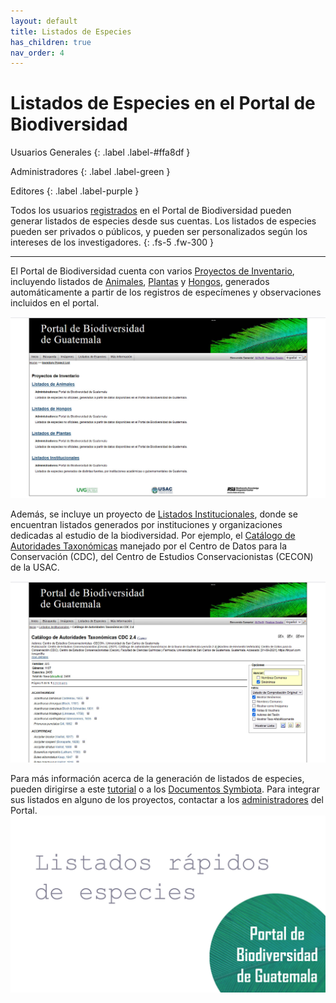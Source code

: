 ```yaml
---
layout: default
title: Listados de Especies
has_children: true
nav_order: 4
---
```


# Listados de Especies en el Portal de Biodiversidad

<div class="code-example" markdown="1">
Usuarios Generales
{: .label .label-#ffa8df }

Administradores
{: .label .label-green }

Editores
{: .label .label-purple }
</div>

Todos los usuarios [registrados](https://guatemalaportal.github.io/docs/unirse#crear-una-cuenta) en el Portal de Biodiversidad pueden generar listados de especies desde sus cuentas. Los listados de especies pueden ser privados o públicos, y pueden ser personalizados según los intereses de los investigadores. 
{: .fs-5 .fw-300 }

---

El Portal de Biodiversidad cuenta con varios [Proyectos de Inventario](https://biodiversidad.gt/portal/projects/index.php), incluyendo listados de [Animales](https://biodiversidad.gt/portal/projects/index.php?pid=2), [Plantas](https://biodiversidad.gt/portal/projects/index.php?pid=1) y [Hongos](https://biodiversidad.gt/portal/projects/index.php?pid=3), generados automáticamente a partir de los registros de especímenes y observaciones incluidos en el portal. 

<img src="https://github.com/GuatemalaPortal/guatemalaportal.github.io/blob/main/static/portal/ListadosEspecies.jpg?raw=true" alt="Proyectos Inventario">

Además, se incluye un proyecto de [Listados Institucionales](https://biodiversidad.gt/portal/projects/index.php?pid=4), donde se encuentran listados generados por instituciones y organizaciones dedicadas al estudio de la biodiversidad. Por ejemplo, el [Catálogo de Autoridades Taxonómicas](https://biodiversidad.gt/portal/checklists/checklist.php?clid=21&pid=4) manejado por el Centro de Datos para la Conservación (CDC), del Centro de Estudios Conservacionistas (CECON) de la USAC.

[<img src="https://github.com/GuatemalaPortal/guatemalaportal.github.io/blob/main/static/portal/CAT_CDC.jpg?raw=true" alt="CAT CDC">](https://biodiversidad.gt/portal/checklists/checklist.php?clid=21&pid=4)

Para más información acerca de la generación de listados de especies, pueden dirigirse a este [tutorial](https://www.youtube.com/watch?v=onbvrSgfTRE) o a los [Documentos Symbiota](https://symbiota.org/docs/es/). Para integrar sus listados en alguno de los proyectos, contactar a los [administradores](https://guatemalaportal.github.io/docs/contactos/) del Portal.
[<img src="https://github.com/GuatemalaPortal/guatemalaportal.github.io/blob/main/static/portal/Listados%20de%20especies.jpg?raw=true" alt="Tutorial Checklists">](https://www.youtube.com/watch?v=onbvrSgfTRE)
